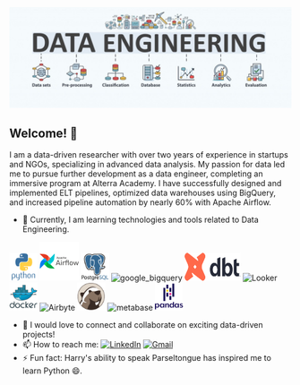 ![Header-image](assets/dataengineer.jpeg)

## Welcome! 👋
I am a data-driven researcher with over two years of experience in startups and NGOs, specializing in advanced data analysis. My passion for data led me to pursue further development as a data engineer, completing an immersive program at Alterra Academy. I have successfully designed and implemented ELT pipelines, optimized data warehouses using BigQuery, and increased pipeline automation by nearly 60% with Apache Airflow.

- 🌱 Currently, I am learning technologies and tools related to Data Engineering.
<p align="left">
<img src="https://raw.githubusercontent.com/devicons/devicon/master/icons/python/python-original-wordmark.svg" alt="python" width="50" height="50" />
<img src="https://github.com/devicons/devicon/blob/master/icons/apacheairflow/apacheairflow-original-wordmark.svg" alt="apacheairflow" width="70" height="70" />
<img src="https://github.com/devicons/devicon/blob/master/icons/postgresql/postgresql-original-wordmark.svg" alt="postgresql" width="50" height="50" />
<img src="https://www.vectorlogo.zone/logos/google_bigquery/google_bigquery-ar21.svg" alt="google_bigquery" width="110" height="55" />
<img src="https://github.com/dbt-labs/events.getdbt.com/blob/master/_config/_includes/svg/dbt-logo.svg" alt="dbt-logo" width="100" height="50" />
<img src="https://upload.wikimedia.org/wikipedia/commons/4/4c/Looker.svg" alt="Looker" width="110" height="55" />
<img src="https://github.com/devicons/devicon/blob/master/icons/docker/docker-original-wordmark.svg" alt="docker" width="50" height="50" />
<img src="https://assets.website-files.com/605e01bc25f7e19a82e74788/624d9c4a375a55100be6b257_Airbyte_logo_color_dark.svg" alt="Airbyte" width="120" height="60" />
<img src="https://github.com/devicons/devicon/blob/master/icons/dbeaver/dbeaver-original.svg" alt="dbeaver" width="50" height="50" />
<img src="https://www.vectorlogo.zone/logos/metabase/metabase-ar21.svg" alt="metabase" width="120" height="60" />
<img src="https://github.com/devicons/devicon/blob/master/icons/pandas/pandas-original-wordmark.svg" alt="pandas" width="50" height="50" />


- 👯 I would love to connect and collaborate on exciting data-driven projects!
- 📫 How to reach me:
  [![LinkedIn](https://img.shields.io/badge/LinkedIn-blue?logo=Linkedin)](https://www.linkedin.com/in/ahmad-fathoni-a-ba9585275/)
  [![Gmail](https://img.shields.io/badge/Gmail-d14836?logo=Gmail&logoColor=white)](mailto:ahmadalpadani26@gmail.com)
- ⚡ Fun fact: Harry's ability to speak Parseltongue has inspired me to learn Python 😄.

<!--
**rifa8/rifa8** is a ✨ _special_ ✨ repository because its `README.md` (this file) appears on your GitHub profile.

Here are some ideas to get you started:

- 🔭 I’m currently working on ...
- 🌱 I’m currently learning ...
- 👯 I’m looking to collaborate on ...
- 🤔 I’m looking for help with ...
- 💬 Ask me about ...
- 📫 How to reach me: ...
- 😄 Pronouns: ...
- ⚡ Fun fact: ...
-->
